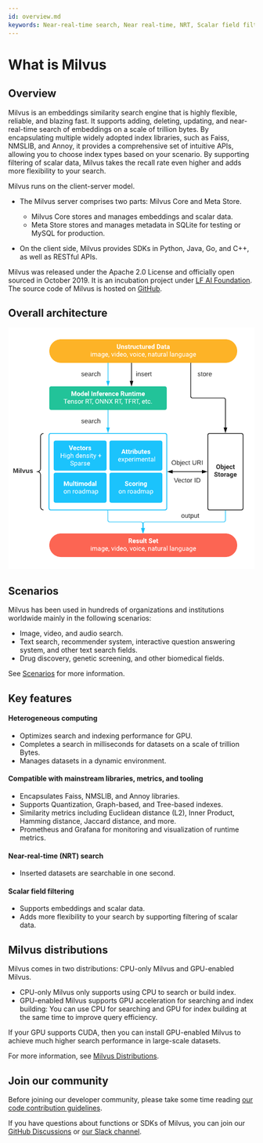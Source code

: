 ```yaml
---
id: overview.md
keywords: Near-real-time search, Near real-time, NRT, Scalar field filtering, compound query
---
```


# What is Milvus 

## Overview

Milvus is an embeddings similarity search engine that is highly flexible, reliable, and blazing fast. It supports adding, deleting, updating, and near-real-time search of embeddings on a scale of trillion bytes. By encapsulating multiple widely adopted index libraries, such as Faiss, NMSLIB, and Annoy, it provides a comprehensive set of intuitive APIs, allowing you to choose index types based on your scenario. By supporting filtering of scalar data, Milvus takes the recall rate even higher and adds more flexibility to your search. 


Milvus runs on the client-server model.

- The Milvus server comprises two parts: Milvus Core and Meta Store.

    * Milvus Core stores and manages embeddings and scalar data.
    * Meta Store stores and manages metadata in SQLite for testing or MySQL for production. 

- On the client side, Milvus provides SDKs in Python, Java, Go, and C++, as well as RESTful APIs. 

Milvus was released under the Apache 2.0 License and officially open sourced in October 2019. It is an incubation project under [LF AI Foundation](https://lfai.foundation/). The source code of Milvus is hosted on [GitHub](https://github.com/milvus-io/milvus).

## Overall architecture

![Milvus architecture](../../../assets/milvus_arch.png)


## Scenarios

Milvus has been used in hundreds of organizations and institutions worldwide mainly in the following scenarios:

- Image, video, and audio search.
- Text search, recommender system, interactive question answering system, and other text search fields.
- Drug discovery, genetic screening, and other biomedical fields.

See [Scenarios](https://www.milvus.io/scenarios/) for more information. 

## Key features


#### Heterogeneous computing

- Optimizes search and indexing performance for GPU.
- Completes a search in milliseconds for datasets on a scale of trillion Bytes.
- Manages datasets in a dynamic environment.

#### Compatible with mainstream libraries, metrics, and tooling

- Encapsulates Faiss, NMSLIB, and Annoy libraries.
- Supports Quantization, Graph-based, and Tree-based indexes.
- Similarity metrics including Euclidean distance (L2), Inner Product, Hamming distance, Jaccard distance, and more.
- Prometheus and Grafana for monitoring and visualization of runtime metrics.

#### Near-real-time (NRT) search

- Inserted datasets are searchable in one second.

#### Scalar field filtering

- Supports embeddings and scalar data. 
- Adds more flexibility to your search by supporting filtering of scalar data.

## Milvus distributions
<a name='distributions'></a>

Milvus comes in two distributions: CPU-only Milvus and GPU-enabled Milvus.

<ul>
<li>CPU-only Milvus only supports using CPU to search or build index. 
</li> 
<li>GPU-enabled Milvus supports GPU acceleration for searching and index building: You can use CPU for searching and GPU for index building at the same time to improve query efficiency.</li>
</ul>

If your GPU supports CUDA, then you can install GPU-enabled Milvus to achieve much higher search performance in large-scale datasets.

For more information, see [Milvus Distributions](milvus_distributions-cpu.md).

## Join our community

Before joining our developer community, please take some time reading [our code contribution guidelines](https://github.com/milvus-io/milvus/blob/master/CONTRIBUTING.md#contributing-to-milvus).

If you have questions about functions or SDKs of Milvus, you can join our [GitHub Discussions](https://github.com/milvus-io/milvus/discussions) or [our Slack channel](https://join.slack.com/t/milvusio/shared_invite/zt-e0u4qu3k-bI2GDNys3ZqX1YCJ9OM~GQ).